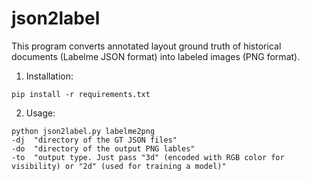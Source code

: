# json2label

This program converts annotated layout ground truth of historical documents (Labelme JSON format) into labeled images (PNG format).

1. Installation:

```
pip install -r requirements.txt
```

2. Usage:

```
python json2label.py labelme2png 
-dj  "directory of the GT JSON files" 
-do  "directory of the output PNG lables" 
-to  "output type. Just pass "3d" (encoded with RGB color for visibility) or "2d" (used for training a model)"
```
